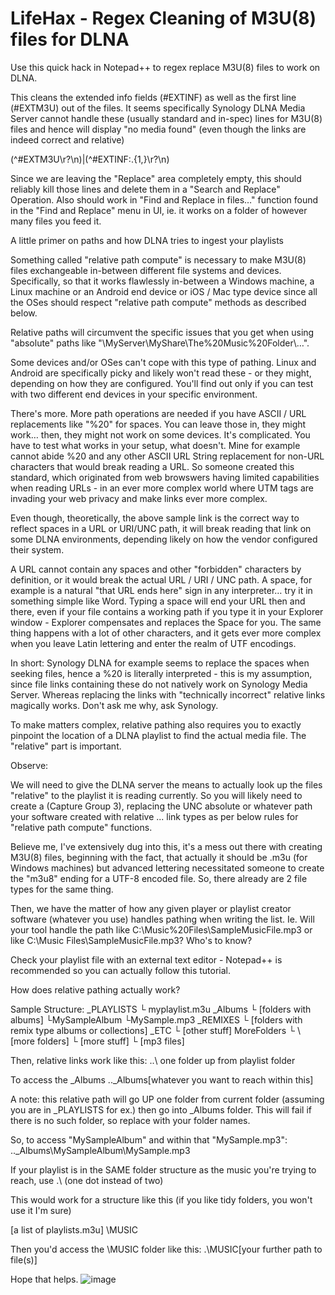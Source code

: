 # LifeHax - Regex Cleaning of M3U(8) files for DLNA

Use this quick hack in Notepad++ to regex replace M3U(8) files to work on DLNA.

This cleans the extended info fields (#EXTINF) as well as the first line (#EXTM3U) out of the files.
It seems specifically Synology DLNA Media Server cannot handle these (usually standard and in-spec) lines for M3U(8) files and hence will display "no media found" (even though the links are indeed correct and relative)


(^#EXTM3U\r?\n)|(^#EXTINF:.{1,}\r?\n)

Since we are leaving the "Replace" area completely empty, this should reliably kill those lines and delete them in a "Search and Replace" Operation. Also should work in "Find and Replace in files…" function found in the "Find and Replace" menu in UI, ie. it works on a folder of however many files you feed it.

A little primer on paths and how DLNA tries to ingest your playlists

Something called "relative path compute" is necessary to make M3U(8) files exchangeable in-between different file systems and devices. Specifically, so that it works flawlessly in-between a Windows machine, a Linux machine or an Android end device or iOS / Mac type device since all the OSes should respect "relative path compute" methods as described below.

Relative paths will circumvent the specific issues that you get when using "absolute" paths like "\\MyServer\MyShare\The%20Music%20Folder\…".

Some devices and/or OSes can't cope with this type of pathing. Linux and Android are specifically picky and likely won't read these - or they might, depending on how they are configured. You'll find out only if you can test with two different end devices in your specific environment.

There's more. More path operations are needed if you have ASCII / URL replacements like "%20" for spaces. You can leave those in, they might work… then, they might not work on some devices. It's complicated. You have to test what works in your setup, what doesn't. Mine for example cannot abide %20 and any other ASCII URL String replacement for non-URL characters that would break reading a URL. So someone created this standard, which originated from web browswers having limited capabilities when reading URLs - in an ever more complex world where UTM tags are invading your web privacy and make links ever more complex.

Even though, theoretically, the above sample link is the correct way to reflect spaces in a URL or URI/UNC path, it will break reading that link on some DLNA environments, depending likely on how the vendor configured their system. 

A URL cannot contain any spaces and other "forbidden" characters by definition, or it would break the actual URL / URI / UNC path. A space, for example is a natural "that URL ends here" sign in any interpreter… try it in something simple like Word. Typing a space will end your URL then and there, even if your file contains a working path if you type it in your Explorer window - Explorer compensates and replaces the Space for you. The same thing happens with a lot of other characters, and it gets ever more complex when you leave Latin lettering and enter the realm of UTF encodings.

In short:
Synology DLNA for example seems to replace the spaces when seeking files, hence a %20 is literally interpreted - this is my assumption, since file links containing these do not natively work on Synology Media Server. Whereas replacing the links with "technically incorrect" relative links magically works. Don't ask me why, ask Synology.

To make matters complex, relative pathing also requires you to exactly pinpoint the location of a DLNA playlist to find the actual media file. The "relative" part is important.

Observe:

We will need to give the DLNA server the means to actually look up the files "relative" to the playlist it is reading currently. So you will likely need to create a (Capture Group 3), replacing the UNC absolute or whatever path your software created with relative ..\. link types as per below rules for "relative path compute" functions.

Believe me, I've extensively dug into this, it's a mess out there with creating M3U(8) files, beginning with the fact, that actually it should be .m3u (for Windows machines) but advanced lettering necessitated someone to create the "m3u8" ending for a UTF-8 encoded file. So, there already are 2 file types for the same thing.

Then, we have the matter of how any given player or playlist creator software (whatever you use) handles pathing when writing the list. Ie. Will your tool handle the path like C:\Music%20Files\SampleMusicFile.mp3 or like C:\Music Files\SampleMusicFile.mp3? Who's to know?

Check your playlist file with an external text editor - Notepad++ is recommended so you can actually follow this tutorial.

How does relative pathing actually work?

Sample Structure:
_PLAYLISTS
 └ myplaylist.m3u
_Albums
└ \[folders with albums]
    └MySampleAlbum
      └MySample.mp3
_REMIXES
└ [folders with remix type albums or collections]
_ETC
└ [other stuff]
MoreFolders
└ \ [more folders]
      └ [more stuff]
└ [mp3 files]


Then, relative links work like this:
..\ one folder up from playlist folder 

To access the _Albums 
..\_Albums\[whatever you want to reach within this]

A note: this relative path will go UP one folder from current folder (assuming you are in _PLAYLISTS for ex.) then go into _Albums folder. This will fail if there is no such folder, so replace with your folder names.

So, to access "MySampleAlbum" and within that "MySample.mp3":
..\_Albums\MySampleAlbum\MySample.mp3


If your playlist is in the SAME folder structure as the music you're trying to reach, use 
.\ (one dot instead of two)

This would work for a structure like this (if you like tidy folders, you won't use it I'm sure)

[a list of playlists.m3u]
\MUSIC

Then you'd access the \MUSIC folder like this:
.\MUSIC\[your further path to file(s)]

Hope that helps.
![image](https://github.com/Rincemac/LifeHax/assets/24958093/9bf3e1fd-620f-48c8-bb31-c019f056810d)
